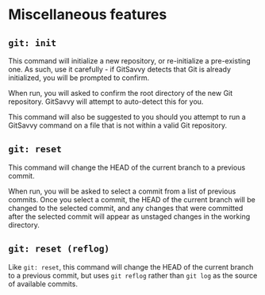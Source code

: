 # Miscellaneous features

## `git: init`

This command will initialize a new repository, or re-initialize a pre-existing one.  As such, use it carefully - if GitSavvy detects that Git is already initialized, you will be prompted to confirm.

When run, you will asked to confirm the root directory of the new Git repository.  GitSavvy will attempt to auto-detect this for you.

This command will also be suggested to you should you attempt to run a GitSavvy command on a file that is not within a valid Git repository.

## `git: reset`

This command will change the HEAD of the current branch to a previous commit.

When run, you will be asked to select a commit from a list of previous commits. Once you select a commit, the HEAD of the current branch will be changed to the selected commit, and any changes that were committed after the selected commit will appear as unstaged changes in the working directory.

## `git: reset (reflog)`

Like `git: reset`, this command will change the HEAD of the current branch to a previous commit, but uses `git reflog` rather than `git log` as the source of available commits.
